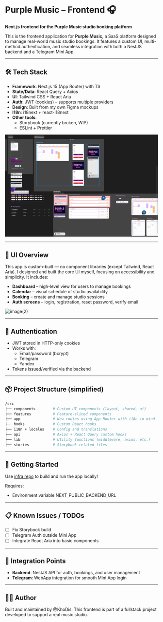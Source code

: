 # Purple Music – Frontend 🎧

**Next.js frontend for the Purple Music studio booking platform**

This is the frontend application for **Purple Music**, a SaaS platform designed to manage real-world music studio
bookings. It features a custom UI, multi-method authentication, and seamless integration with both a NestJS backend and
a Telegram Mini App.

---

## 🛠️ Tech Stack

- **Framework**: Next.js 15 (App Router) with TS
- **State/Data**: React Query + Axios
- **UI**: Tailwind CSS + React Aria
- **Auth**: JWT (cookies) – supports multiple providers
- **Design**: Built from my own Figma mockups
- **I18n**: i18next + react-i18next
- **Other tools**:
    - Storybook (currently broken, WIP)
    - ESLint + Prettier

![Figma](public/figma.png)

---

## 🎨 UI Overview

This app is custom-built — no component libraries (except Tailwind, React Aria). I designed and built the core UI
myself, focusing on
accessibility and simplicity. It includes:

- **Dashboard** – high-level view for users to manage bookings
- **Calendar** – visual schedule of studio availability
- **Booking** – create and manage studio sessions
- **Auth screens** – login, registration, reset password, verify email

![image(2)](https://github.com/user-attachments/assets/8d68540e-889d-4c7b-b9df-71a80fb4132e)

---

## 🔐 Authentication

- JWT stored in HTTP-only cookies
- Works with:
    - Email/password (bcrypt)
    - Telegram
    - Yandex
- Tokens issued/verified via the backend

---

## 📦 Project Structure (simplified)

```bash
/src
├── components        # Custom UI components (layout, shared, ui)
├── features          # Feature-sliced components
├── app               # New routes using App Router with i18n in mind
├── hooks             # Custom React hooks
├── i18n + locales    # Config and translations
├── api               # Axios + React Query custom hooks
├── lib               # Utility functions (middleware, axios, etc.)
├── stories           # Storybook-related files
```

---

## 🚀 Getting Started

Use [infra repo](https://github.com/purple-music/infra) to build and run the app locally!

Requires:

- Environment variable NEXT_PUBLIC_BACKEND_URL

---

## 📋 Known Issues / TODOs

- [ ] Fix Storybook build
- [ ] Telegram Auth outside Mini App
- [ ] Integrate React Aria into basic components

---

## 🤝 Integration Points

- **Backend**: NestJS API for auth, bookings, and user management
- **Telegram**: WebApp integration for smooth Mini App login

---

## 🧑‍💻 Author

Built and maintained by @KhoDis. This frontend is part of a fullstack project developed to support a real music
studio.
